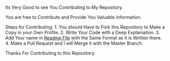 Its Very Good to see You Contributing to My Repository.

You are free to Contribute and Provide You Valuable Information.

Steps for Contributing:
	1. You should Have to Fork this Repository to Make a Copy in your Own Profile.
	2. Write Your Code with a Deep Explaination.
	3. Add Your name in [Readme File](Readme.md) with the Same Format as it is Written there.
	4. Make a Pull Request and I will Merge it with the Master Branch.

Thanks For Contributing to this Repository.
